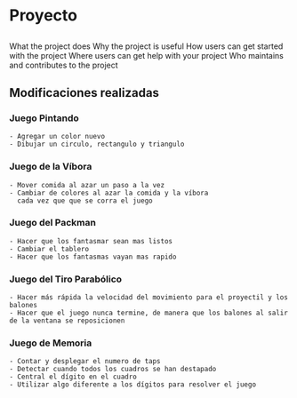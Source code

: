 # Proyecto

## 
What the project does
Why the project is useful
How users can get started with the project
Where users can get help with your project
Who maintains and contributes to the project

## Modificaciones realizadas
### Juego Pintando
    - Agregar un color nuevo
    - Dibujar un circulo, rectangulo y triangulo

### Juego de la Víbora
    - Mover comida al azar un paso a la vez
    - Cambiar de colores al azar la comida y la víbora
      cada vez que que se corra el juego

### Juego del Packman
    - Hacer que los fantasmar sean mas listos
    - Cambiar el tablero
    - Hacer que los fantasmas vayan mas rapido

### Juego del Tiro Parabólico
    - Hacer más rápida la velocidad del movimiento para el proyectil y los balones
    - Hacer que el juego nunca termine, de manera que los balones al salir de la ventana se reposicionen 

### Juego de Memoria
    - Contar y desplegar el numero de taps
    - Detectar cuando todos los cuadros se han destapado
    - Central el dígito en el cuadro
    - Utilizar algo diferente a los dígitos para resolver el juego
## 

